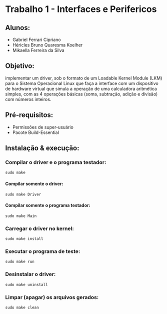 # Trabalho 1 - Interfaces e Perifericos

## Alunos:
- Gabriel Ferrari Cipriano
- Héricles Bruno Quaresma Koelher
- Mikaella Ferreira da Silva

## Objetivo:
implementar um driver, sob o formato de um Loadable Kernel Module (LKM) para o Sistema Operacional Linux que faça a interface com um dispositivo de hardware virtual que simula a operação de uma calculadora aritmética simples, com as 4 operações básicas (soma, subtração, adição e divisão) com números inteiros.

## Pré-requisitos:
- Permissões de super-usuário
- Pacote Build-Essential

## Instalação & execução:
### Compilar o driver e o programa testador:
``` sudo make ```

#### Compilar somente o driver:
``` sudo make Driver ```

#### Compilar somente o programa testador:
``` sudo make Main ```

### Carregar o driver no kernel:
``` sudo make install ```

### Executar o programa de teste:
``` sudo make run ```

### Desinstalar o driver:
``` sudo make uninstall ```

### Limpar (apagar) os arquivos gerados:
``` sudo make clean ```
